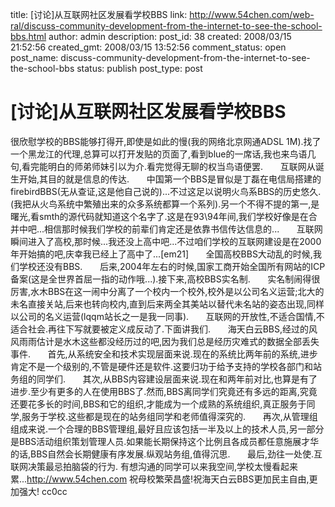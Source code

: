 title: [讨论]从互联网社区发展看学校BBS
link: http://www.54chen.com/web-ral/discuss-community-development-from-the-internet-to-see-the-school-bbs.html
author: admin
description: 
post_id: 38
created: 2008/03/15 21:52:56
created_gmt: 2008/03/15 13:52:56
comment_status: open
post_name: discuss-community-development-from-the-internet-to-see-the-school-bbs
status: publish
post_type: post

# [讨论]从互联网社区发展看学校BBS

很欣慰学校的BBS能够打得开,即使是如此的慢(我的网络北京网通ADSL 1M).找了一个黑龙江的代理,总算可以打开发贴的页面了,看到blue的一席话,我也来鸟语几句,看完能明白的师弟师妹引以为介.看完觉得无聊的权当鸟语便罢.       互联网从诞生开始,其目的就是信息的传达.       中国第一个BBS是冒似是丁磊在电信局搭建的firebirdBBS(无从查证,这是他自己说的)...不过这足以说明火鸟系BBS的历史悠久.(我把从火鸟系统中繁殖出来的众多系统都算一个系列).另一个不得不提的第一,是曙光,看smth的源代码就知道这个名字了.这是在93\94年间,我们学校好像是在合并中吧...相信那时候我们学校的前辈们肯定还是依靠书信传达信息的...       互联网瞬间进入了高校,那时候...我还没上高中吧...不过咱们学校的互联网建设是在2000年开始搞的吧,庆幸我已经上了高中了...[em21]       全国高校BBS大动乱的时候,我们学校还没有BBS.       后来,2004年左右的时候,国家工商开始全国所有网站的ICP备案(这是全世界首屈一指的动作哦...).接下来,高校BBS实名制.       实名制闹得很厉害,水木BBS在这一闹中分离了一个校内一个校外,校外是以公司名义运营;北大的未名直接关站,后来也转向校内,直到后来两全其美站以替代未名站的姿态出现,同样以公司的名义运营(lqqm站长之一是我一同事).       互联网的开放性,不适合国情,不适合社会.再往下写就要被定义成反动了.下面讲我们.       海天白云BBS,经过的风风雨雨估计是水木这些都没经历过的吧,因为我们总是经历灾难式的数据全部丢失事件.       首先,从系统安全和技术实现层面来说.现在的系统比两年前的系统,进步肯定不是一个级别的,不管是硬件还是软件.这要归功于给予支持的学校各部门和站务组的同学们.       其次,从BBS内容建设层面来说.现在和两年前对比,也算是有了进步.至少有更多的人在使用BBS了.然而,BBS离同学们究竟还有多远的距离,究竟还要花多长的时间,BBS和它的组织,才能成为一个成熟的系统组织,真正服务于同学,服务于学校.这些都是现在的站务组同学和老师值得深究的.       再次,从管理组组成来说.一个合理的BBS管理组,最好且应该包括一半及以上的技术人员,另一部分是BBS活动组织策划管理人员.如果能长期保持这个比例且各成员都任意施展才华的话,BBS自然会长期健康有序发展.纵观站务组,值得沉思.       最后,劲往一处使.互联网决策最忌拍脑袋的行为. 有想沟通的同学可以来我空间,学校太慢看起来累...http://www.54chen.com 祝母校繁荣昌盛!祝海天白云BBS更加民主自由,更加强大! cc0cc